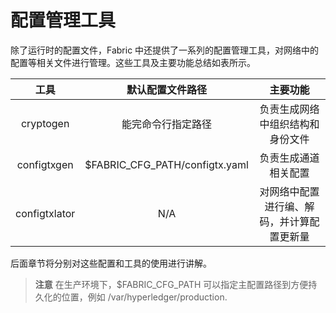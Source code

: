 # 配置管理工具

除了运行时的配置文件，Fabric 中还提供了一系列的配置管理工具，对网络中的配置等相关文件进行管理。这些工具及主要功能总结如表所示。

| 工具 | 默认配置文件路径 | 主要功能 |
|:----:|:-------------:|:-------:|
| cryptogen | 能完命令行指定路径 | 负责生成网络中组织结构和身份文件 |
| configtxgen | $FABRIC_CFG_PATH/configtx.yaml | 负责生成通道相关配置 |
| configtxlator | N/A | 对网络中配置进行编、解码，并计算配置更新量 |

后面章节将分别对这些配置和工具的使用进行讲解。

> **注意** 在生产环境下，$FABRIC_CFG_PATH 可以指定主配置路径到方便持久化的位置，例如 /var/hyperledger/production.

